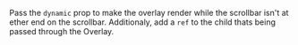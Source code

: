 Pass the `dynamic` prop to make the overlay render while the scrollbar isn't at ether end on the scrollbar. Additionaly, add a `ref` to the child thats being passed through the Overlay.